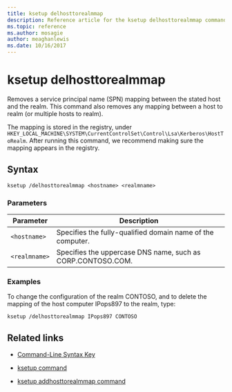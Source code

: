```yaml
---
title: ksetup delhosttorealmmap
description: Reference article for the ksetup delhosttorealmmap command, which removes a service principal name (SPN) mapping between the stated host and the realm.
ms.topic: reference
ms.author: mosagie
author: meaghanlewis
ms.date: 10/16/2017
---
```


# ksetup delhosttorealmmap

Removes a service principal name (SPN) mapping between the stated host and the realm. This command also removes any mapping between a host to realm (or multiple hosts to realm).

The mapping is stored in the registry, under `HKEY_LOCAL_MACHINE\SYSTEM\CurrentControlSet\Control\Lsa\Kerberos\HostToRealm`. After running this command, we recommend making sure the mapping appears in the registry.

## Syntax

```
ksetup /delhosttorealmmap <hostname> <realmname>
```

### Parameters

| Parameter | Description |
| --------- | ----------- |
| `<hostname>` | Specifies the fully-qualified domain name of the computer. |
| `<realmname>` | Specifies the uppercase DNS name, such as CORP.CONTOSO.COM. |

### Examples

To change the configuration of the realm CONTOSO, and to delete the mapping of the host computer IPops897 to the realm, type:

```
ksetup /delhosttorealmmap IPops897 CONTOSO
```

## Related links

- [Command-Line Syntax Key](command-line-syntax-key.md)

- [ksetup command](ksetup.md)

- [ksetup addhosttorealmmap command](ksetup-addhosttorealmmap.md)
